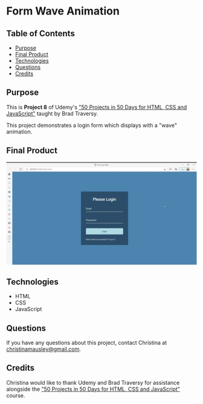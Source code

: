 # Form Wave Animation

## Table of Contents

  - [Purpose](#purpose)
  - [Final Product](#final-product)
  - [Technologies](#technologies)
  - [Questions](#questions)
  - [Credits](#credits)

## Purpose

This is **Project 8** of Udemy's ["50 Projects in 50 Days for HTML, CSS and JavaScript"](https://www.udemy.com/course/50-projects-50-days/learn/lecture/23595208#overview) taught by Brad Traversy.

This project demonstrates a login form which displays with a "wave" animation.

## Final Product

![video sample of project](./attachments/Form-Input-Wave-and-13-more-page.gif)

## Technologies

- HTML
- CSS
- JavaScript

## Questions

If you have any questions about this project, contact Christina at christinamausley@gmail.com.

## Credits

Christina would like to thank Udemy and Brad Traversy for assistance alongside the ["50 Projects in 50 Days for HTML, CSS and JavaScript"](https://www.udemy.com/course/50-projects-50-days/learn/lecture/23595208#overview) course.